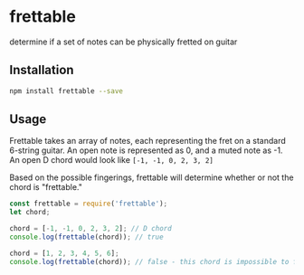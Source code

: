 # frettable
determine if a set of notes can be physically fretted on guitar

## Installation

```bash
npm install frettable --save
```

## Usage

Frettable takes an array of notes, each representing the fret on a standard 6-string guitar.
An open note is represented as 0, and a muted note as -1. An open D chord would look like `[-1, -1, 0, 2, 3, 2]`

Based on the possible fingerings, frettable will determine whether or not the chord is "frettable."

```js
const frettable = require('frettable');
let chord;

chord = [-1, -1, 0, 2, 3, 2]; // D chord
console.log(frettable(chord)); // true

chord = [1, 2, 3, 4, 5, 6];
console.log(frettable(chord)); // false - this chord is impossible to fret
```
